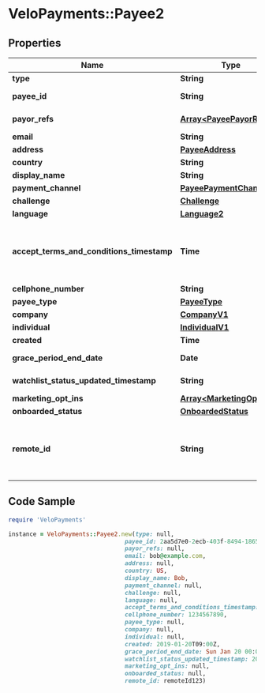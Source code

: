 # VeloPayments::Payee2

## Properties

Name | Type | Description | Notes
------------ | ------------- | ------------- | -------------
**type** | **String** |  | [optional] 
**payee_id** | **String** |  | [optional] [readonly] 
**payor_refs** | [**Array&lt;PayeePayorRefV2&gt;**](PayeePayorRefV2.md) |  | [optional] [readonly] 
**email** | **String** |  | [optional] 
**address** | [**PayeeAddress**](PayeeAddress.md) |  | [optional] 
**country** | **String** |  | [optional] 
**display_name** | **String** |  | [optional] 
**payment_channel** | [**PayeePaymentChannel2**](PayeePaymentChannel2.md) |  | [optional] 
**challenge** | [**Challenge**](Challenge.md) |  | [optional] 
**language** | [**Language2**](Language2.md) |  | [optional] 
**accept_terms_and_conditions_timestamp** | **Time** | The timestamp when the payee last accepted T&amp;Cs | [optional] [readonly] 
**cellphone_number** | **String** |  | [optional] 
**payee_type** | [**PayeeType**](PayeeType.md) |  | [optional] 
**company** | [**CompanyV1**](CompanyV1.md) |  | [optional] 
**individual** | [**IndividualV1**](IndividualV1.md) |  | [optional] 
**created** | **Time** |  | [optional] 
**grace_period_end_date** | **Date** |  | [optional] [readonly] 
**watchlist_status_updated_timestamp** | **String** |  | [optional] [readonly] 
**marketing_opt_ins** | [**Array&lt;MarketingOptIn&gt;**](MarketingOptIn.md) |  | [optional] 
**onboarded_status** | [**OnboardedStatus**](OnboardedStatus.md) |  | [optional] 
**remote_id** | **String** | Remote Id must be between 1 and 100 characters long | [optional] 

## Code Sample

```ruby
require 'VeloPayments'

instance = VeloPayments::Payee2.new(type: null,
                                 payee_id: 2aa5d7e0-2ecb-403f-8494-1865ed0454e9,
                                 payor_refs: null,
                                 email: bob@example.com,
                                 address: null,
                                 country: US,
                                 display_name: Bob,
                                 payment_channel: null,
                                 challenge: null,
                                 language: null,
                                 accept_terms_and_conditions_timestamp: 2019-01-20T09:00Z,
                                 cellphone_number: 1234567890,
                                 payee_type: null,
                                 company: null,
                                 individual: null,
                                 created: 2019-01-20T09:00Z,
                                 grace_period_end_date: Sun Jan 20 00:00:00 GMT 2019,
                                 watchlist_status_updated_timestamp: 2019-01-20T09:00:00+00:00,
                                 marketing_opt_ins: null,
                                 onboarded_status: null,
                                 remote_id: remoteId123)
```



